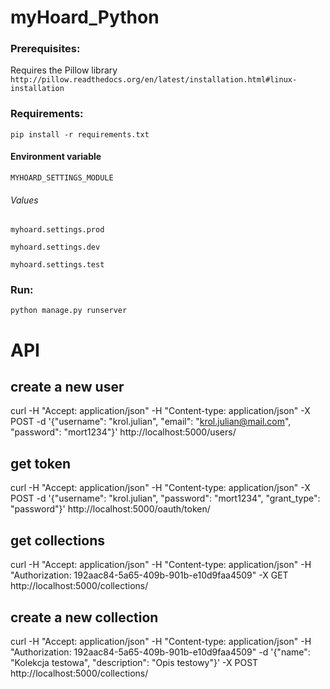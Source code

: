 myHoard_Python
==============

### Prerequisites:

Requires the Pillow library
``http://pillow.readthedocs.org/en/latest/installation.html#linux-installation``

### Requirements:

 ``pip install -r requirements.txt``

#### Environment variable

``MYHOARD_SETTINGS_MODULE``

###### Values

``myhoard.settings.prod``

``myhoard.settings.dev``

``myhoard.settings.test``

### Run:

``python manage.py runserver``


# API
## create a new user
curl -H "Accept: application/json" -H "Content-type: application/json" -X POST -d '{"username": "krol.julian", "email": "krol.julian@mail.com", "password": "mort1234"}' http://localhost:5000/users/

## get token
curl -H "Accept: application/json" -H "Content-type: application/json" -X POST -d '{"username": "krol.julian", "password": "mort1234", "grant_type": "password"}' http://localhost:5000/oauth/token/

## get collections
curl -H "Accept: application/json" -H "Content-type: application/json" -H "Authorization: 192aac84-5a65-409b-901b-e10d9faa4509" -X GET http://localhost:5000/collections/

## create a new collection
curl -H "Accept: application/json" -H "Content-type: application/json" -H "Authorization: 192aac84-5a65-409b-901b-e10d9faa4509" -d '{"name": "Kolekcja testowa", "description": "Opis testowy"}' -X POST http://localhost:5000/collections/